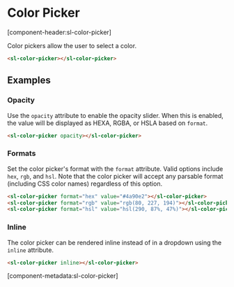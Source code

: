# Color Picker

[component-header:sl-color-picker]

Color pickers allow the user to select a color.

```html preview
<sl-color-picker></sl-color-picker>
```

## Examples

### Opacity

Use the `opacity` attribute to enable the opacity slider. When this is enabled, the value will be displayed as HEXA, RGBA, or HSLA based on `format`.

```html preview
<sl-color-picker opacity></sl-color-picker>
```

### Formats

Set the color picker's format with the `format` attribute. Valid options include `hex`, `rgb`, and `hsl`. Note that the color picker will accept any parsable format (including CSS color names) regardless of this option.

```html preview
<sl-color-picker format="hex" value="#4a90e2"></sl-color-picker>
<sl-color-picker format="rgb" value="rgb(80, 227, 194)"></sl-color-picker>
<sl-color-picker format="hsl" value="hsl(290, 87%, 47%)"></sl-color-picker>
```

### Inline

The color picker can be rendered inline instead of in a dropdown using the `inline` attribute.

```html preview
<sl-color-picker inline></sl-color-picker>
```

[component-metadata:sl-color-picker]
